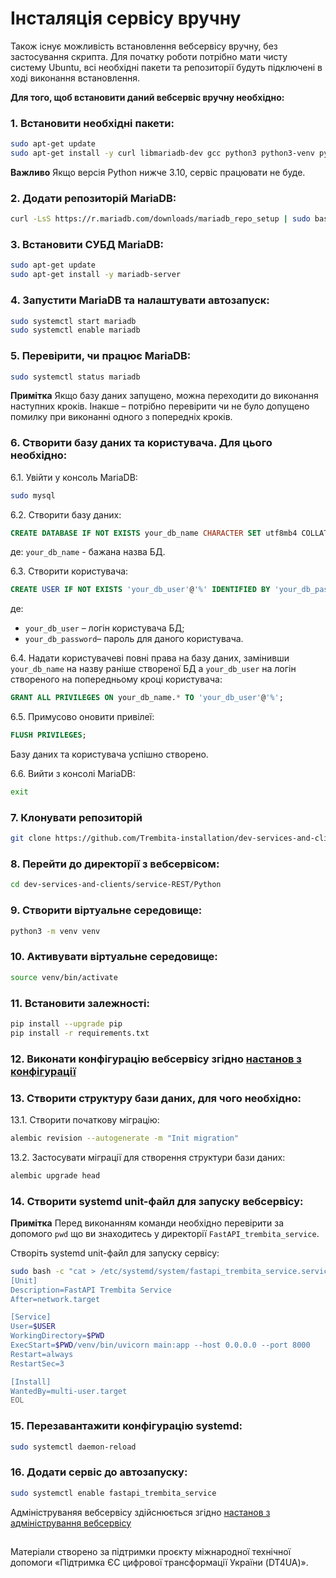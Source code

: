 # Інсталяція сервісу вручну

Також існує можливість встановлення вебсервісу вручну, без застосування скрипта.
Для початку роботи потрібно мати чисту систему Ubuntu, всі необхідні пакети та репозиторії будуть підключені в ході виконання встановлення.

**Для того, щоб встановити даний вебсервіс вручну необхідно:**

### 1. Встановити необхідні пакети:

```bash
sudo apt-get update
sudo apt-get install -y curl libmariadb-dev gcc python3 python3-venv python3-dev git
```
**Важливо** Якщо версія Python нижче 3.10, сервіс працювати не буде.

### 2. Додати репозиторій MariaDB:

```bash
curl -LsS https://r.mariadb.com/downloads/mariadb_repo_setup | sudo bash
```

### 3. Встановити СУБД MariaDB:

```bash
sudo apt-get update
sudo apt-get install -y mariadb-server
```

### 4. Запустити MariaDB та налаштувати автозапуск:

```bash
sudo systemctl start mariadb
sudo systemctl enable mariadb
```

### 5. Перевірити, чи працює MariaDB:

```bash
sudo systemctl status mariadb
```

**Примітка** Якщо базу даних запущено, можна переходити до виконання наступних кроків.
Інакше – потрібно перевірити чи не було допущено помилку при виконанні одного з попередніх кроків.

### 6. Створити базу даних та користувача. Для цього необхідно:

6.1. Увійти у консоль MariaDB:

```bash
sudo mysql
```

6.2. Створити базу даних:
```sql
CREATE DATABASE IF NOT EXISTS your_db_name CHARACTER SET utf8mb4 COLLATE utf8mb4_unicode_ci;
```
де: `your_db_name` - бажана назва БД.

6.3. Створити користувача:
```sql
CREATE USER IF NOT EXISTS 'your_db_user'@'%' IDENTIFIED BY 'your_db_password';
```
де:
- `your_db_user` – логін користувача БД;
- `your_db_password`– пароль для даного користувача.

6.4. Надати користувачеві повні права на базу даних, замінивши `your_db_name` на назву раніше створеної  БД а `your_db_user` на логін створеного на попередньому кроці користувача:
```sql
GRANT ALL PRIVILEGES ON your_db_name.* TO 'your_db_user'@'%';
```

6.5. Примусово оновити привілеї:

```sql
FLUSH PRIVILEGES;
```

Базу даних та користувача успішно створено.

6.6. Вийти з консолі MariaDB:

```bash
exit
```

### 7. Клонувати репозиторій

```bash
git clone https://github.com/Trembita-installation/dev-services-and-clients.git
```

### 8. Перейти до директорії з вебсервісом:

```bash
cd dev-services-and-clients/service-REST/Python
```

### 9. Створити віртуальне середовище:

```bash
python3 -m venv venv
```

### 10. Активувати віртуальне середовище:

```bash
source venv/bin/activate
```

### 11. Встановити залежності:

```bash
pip install --upgrade pip
pip install -r requirements.txt
```

### 12. Виконати конфігурацію вебсервісу згідно [настанов з конфігурації](/docs/configuration.md)

### 13. Створити структуру бази даних, для чого необхідно:

13.1. Створити початкову міграцію:

```bash
alembic revision --autogenerate -m "Init migration"
```

13.2. Застосувати міграції для створення структури бази даних:

```bash
alembic upgrade head
```

### 14. Створити systemd unit-файл для запуску вебсервісу:

**Примітка** Перед виконанням команди необхідно перевірити за допомого `pwd` що ви знаходитесь у директорії `FastAPI_trembita_service`. 

Створіть systemd unit-файл для запуску сервісу:

```bash
sudo bash -c "cat > /etc/systemd/system/fastapi_trembita_service.service" << EOL
[Unit]
Description=FastAPI Trembita Service
After=network.target

[Service]
User=$USER
WorkingDirectory=$PWD
ExecStart=$PWD/venv/bin/uvicorn main:app --host 0.0.0.0 --port 8000
Restart=always
RestartSec=3

[Install]
WantedBy=multi-user.target
EOL
```

### 15.	Перезавантажити конфігурацію systemd:

```bash
sudo systemctl daemon-reload
```

### 16. Додати сервіс до автозапуску:

```bash
sudo systemctl enable fastapi_trembita_service
```

Адмініструваняя вебсервісу здійснюється згідно [настанов з адміністрування вебсервісу](/README.md#Адміністрування-сервісу)

##
Матеріали створено за підтримки проєкту міжнародної технічної допомоги «Підтримка ЄС цифрової трансформації України (DT4UA)».
